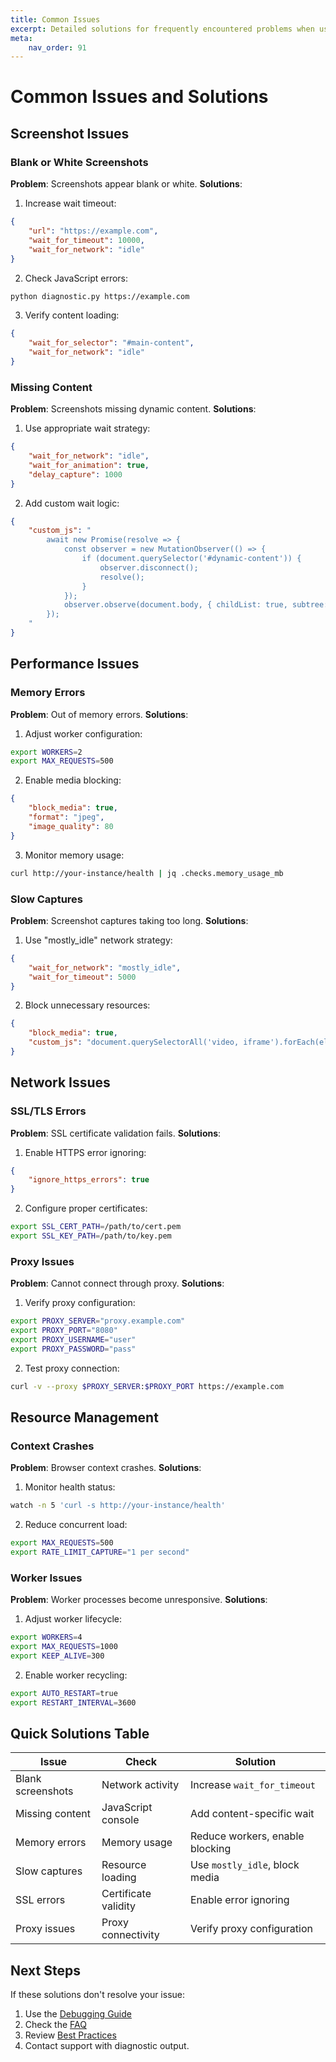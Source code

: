 ```yaml
---
title: Common Issues
excerpt: Detailed solutions for frequently encountered problems when using Pixashot, including screenshots, timeouts, and resource issues.
meta:
    nav_order: 91
---
```


# Common Issues and Solutions

## Screenshot Issues

### Blank or White Screenshots
**Problem**: Screenshots appear blank or white.
**Solutions**:
1. Increase wait timeout:
```json
{
    "url": "https://example.com",
    "wait_for_timeout": 10000,
    "wait_for_network": "idle"
}
```

2. Check JavaScript errors:
```bash
python diagnostic.py https://example.com
```

3. Verify content loading:
```json
{
    "wait_for_selector": "#main-content",
    "wait_for_network": "idle"
}
```

### Missing Content
**Problem**: Screenshots missing dynamic content.
**Solutions**:
1. Use appropriate wait strategy:
```json
{
    "wait_for_network": "idle",
    "wait_for_animation": true,
    "delay_capture": 1000
}
```

2. Add custom wait logic:
```json
{
    "custom_js": "
        await new Promise(resolve => {
            const observer = new MutationObserver(() => {
                if (document.querySelector('#dynamic-content')) {
                    observer.disconnect();
                    resolve();
                }
            });
            observer.observe(document.body, { childList: true, subtree: true });
        });
    "
}
```

## Performance Issues

### Memory Errors
**Problem**: Out of memory errors.
**Solutions**:
1. Adjust worker configuration:
```bash
export WORKERS=2
export MAX_REQUESTS=500
```

2. Enable media blocking:
```json
{
    "block_media": true,
    "format": "jpeg",
    "image_quality": 80
}
```

3. Monitor memory usage:
```bash
curl http://your-instance/health | jq .checks.memory_usage_mb
```

### Slow Captures
**Problem**: Screenshot captures taking too long.
**Solutions**:
1. Use "mostly_idle" network strategy:
```json
{
    "wait_for_network": "mostly_idle",
    "wait_for_timeout": 5000
}
```

2. Block unnecessary resources:
```json
{
    "block_media": true,
    "custom_js": "document.querySelectorAll('video, iframe').forEach(el => el.remove());"
}
```

## Network Issues

### SSL/TLS Errors
**Problem**: SSL certificate validation fails.
**Solutions**:
1. Enable HTTPS error ignoring:
```json
{
    "ignore_https_errors": true
}
```

2. Configure proper certificates:
```bash
export SSL_CERT_PATH=/path/to/cert.pem
export SSL_KEY_PATH=/path/to/key.pem
```

### Proxy Issues
**Problem**: Cannot connect through proxy.
**Solutions**:
1. Verify proxy configuration:
```bash
export PROXY_SERVER="proxy.example.com"
export PROXY_PORT="8080"
export PROXY_USERNAME="user"
export PROXY_PASSWORD="pass"
```

2. Test proxy connection:
```bash
curl -v --proxy $PROXY_SERVER:$PROXY_PORT https://example.com
```

## Resource Management

### Context Crashes
**Problem**: Browser context crashes.
**Solutions**:
1. Monitor health status:
```bash
watch -n 5 'curl -s http://your-instance/health'
```

2. Reduce concurrent load:
```bash
export MAX_REQUESTS=500
export RATE_LIMIT_CAPTURE="1 per second"
```

### Worker Issues
**Problem**: Worker processes become unresponsive.
**Solutions**:
1. Adjust worker lifecycle:
```bash
export WORKERS=4
export MAX_REQUESTS=1000
export KEEP_ALIVE=300
```

2. Enable worker recycling:
```bash
export AUTO_RESTART=true
export RESTART_INTERVAL=3600
```

## Quick Solutions Table

| Issue | Check | Solution |
|-------|--------|----------|
| Blank screenshots | Network activity | Increase `wait_for_timeout` |
| Missing content | JavaScript console | Add content-specific wait |
| Memory errors | Memory usage | Reduce workers, enable blocking |
| Slow captures | Resource loading | Use `mostly_idle`, block media |
| SSL errors | Certificate validity | Enable error ignoring |
| Proxy issues | Proxy connectivity | Verify proxy configuration |

## Next Steps

If these solutions don't resolve your issue:
1. Use the [Debugging Guide](debugging.md)
2. Check the [FAQ](faq.md)
3. Review [Best Practices](../getting-started/best-practices.md)
4. Contact support with diagnostic output.
